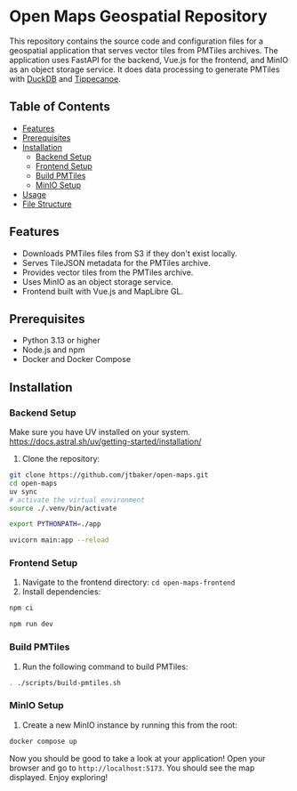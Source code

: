 # Open Maps Geospatial Repository

This repository contains the source code and configuration files for a geospatial application that serves vector tiles from PMTiles archives. The application uses FastAPI for the backend, Vue.js for the frontend, and MinIO as an object storage service. It does data processing to generate PMTiles with [DuckDB](https://duckdb.org/) and [Tippecanoe](https://github.com/felt/tippecanoe).

## Table of Contents

- [Features](#features)
- [Prerequisites](#prerequisites)
- [Installation](#installation)
  - [Backend Setup](#backend-setup)
  - [Frontend Setup](#frontend-setup)
  - [Build PMTiles](#build-pmtiles)
  - [MinIO Setup](#minio-setup)
- [Usage](#usage)
- [File Structure](#file-structure)

## Features

- Downloads PMTiles files from S3 if they don't exist locally.
- Serves TileJSON metadata for the PMTiles archive.
- Provides vector tiles from the PMTiles archive.
- Uses MinIO as an object storage service.
- Frontend built with Vue.js and MapLibre GL.

## Prerequisites

- Python 3.13 or higher
- Node.js and npm
- Docker and Docker Compose

## Installation

### Backend Setup

Make sure you have UV installed on your system. https://docs.astral.sh/uv/getting-started/installation/

1. Clone the repository:

```sh
git clone https://github.com/jtbaker/open-maps.git
cd open-maps
uv sync
# activate the virtual environment
source ./.venv/bin/activate

export PYTHONPATH=./app

uvicorn main:app --reload
```

### Frontend Setup

1. Navigate to the frontend directory: `cd open-maps-frontend`
2. Install dependencies:

```sh
npm ci

npm run dev
```

### Build PMTiles

1. Run the following command to build PMTiles:

```sh
. ./scripts/build-pmtiles.sh
```

### MinIO Setup

1. Create a new MinIO instance by running this from the root:

```sh
docker compose up
```

Now you should be good to take a look at your application! Open your browser and go to `http://localhost:5173`. You should see the map displayed. Enjoy exploring!
